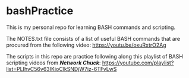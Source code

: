 # bashPractice
This is my personal repo for learning BASH commands and scripting.

The NOTES.txt file consists of a list of useful BASH commands that are procured from the following video:
https://youtu.be/oxuRxtrO2Ag

The scripts in this repo are practice following along this playlist of BASH scripting videos from ***Network Chuck***:
https://youtube.com/playlist?list=PLIhvC56v63IKioClkSNDjW7iz-6TFvLwS
